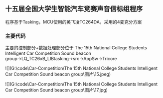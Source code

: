 ## 十五届全国大学生智能汽车竞赛声音信标组程序

程序基于Tasking，MCU使用的英飞凌TC264DA，采用的4麦克分方案

### 主要代码

主要的控制部分+数据处理部分位于
The 15th National College Students Intelligent Car Competition Sound beacon group→LQ_TC26xB_LIBtasking→src→AppSw→Tricore

![](G:\code\Car-Competition\The 15th National College Students Intelligent Car Competition Sound beacon group\图片\15.jpeg)

![](G:\code\Car-Competition\The 15th National College Students Intelligent Car Competition Sound beacon group\图片\17.jpg)